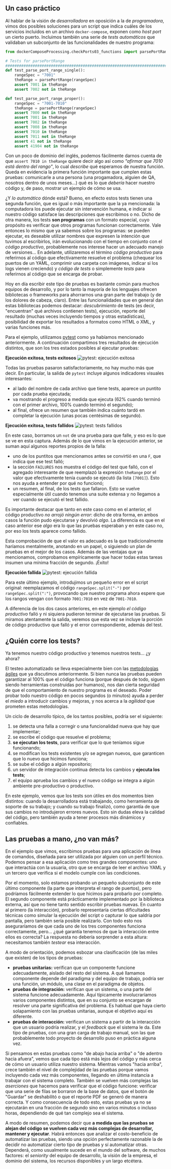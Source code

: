 <!-- 
Creo que acá se podría:
* razonar sobre el hecho de que esto es efectivamente un programa que se puede ejecutar (HECHO)
* ejecución: mostrar success, failure y error. (HECHO)
* ¿quién ejecuta este programa? lxs devs, un servidor de CI, un qa (HECHO)
* casuística: ¿por qué se eligieron esos valores? ¿qué representan? ¿se puede mejorar?
* ¿qué se puede testear? costo/beneficio a medida que vamos alejándonos del código (HECHO)
 -->

## Un caso práctico

Al hablar de la visión de _desarrolladora_ en oposición a la de _programadora_, vimos dos posibles soluciones para un script que indica cuáles de los servicios incluidos en un archivo `docker-compose`, exponen como _host port_ un cierto puerto. Incluimos también una serie de _tests automáticos_ que validaban un subconjunto de las funcionalidades de nuestro programa:

``` python
from dockerComposeProcessing.checkPorts03_functions import parsePortRange

# Tests for parsePortRange
##############################################################################
def test_parse_port_range_single():
    rangeSpec = "7001"
    theRange = parsePortRange(rangeSpec)
    assert 7001 in theRange
    assert 7002 not in theRange

def test_parse_port_range_proper():
    rangeSpec = "7001-7010"
    theRange = parsePortRange(rangeSpec)
    assert 7000 not in theRange
    assert 7001 in theRange
    assert 7002 in theRange
    assert 7008 in theRange
    assert 7010 in theRange
    assert 7011 not in theRange
    assert 41 not in theRange
    assert 41904 not in theRange
```

Con un poco de dominio del inglés, podemos fácilmente darnos cuenta de que `assert 7010 in theRange` quiere decir algo así como _"afirmar que 7010 está dentro del rango"_, lo cual _describe_ qué esperamos de nuestra función. Queda en evidencia la primera función importante que cumplen estas pruebas: comunicarle a una persona (una progamadora, alguien de QA, nosotros dentro de unos meses...) qué es lo que _debería_ hacer nuestro código y, de paso, mostrar un ejemplo de cómo se usa.

¿Y _lo automático_ dónde está? Bueno, en efecto estos tests tienen una segunda función, que es igual o más importante que la ya mencionada: la computadora los puede ejecutar sin intervención humana, e indicar si nuestro código satisface las descripciones que escribimos o no. Dicho de otra manera, los tests **son programas** con un formato especial, cuyo propósito es verificar que otros programas funcionan correctamente. Vale entonces lo mismo que ya sabemos sobre los programas: se pueden ejecutar, es deseable utilizar nombres que expresen la intención que tuvimos al escribirlos, irán evolucionando con el tiempo en conjunto con el _código productivo_, probablemente nos interese hacer un adecuado manejo de versiones... En adelante, utilizaremos el término _código productivo_ para referirnos al código que efectivamente resuelve el problema (chequear los puertos de un YAML, comprimir una carpeta con imágenes, indicar si los logs vienen creciendo) y _código de tests_ o simplemente _tests_ para referirnos al código que se encarga de probar.

Hoy en día escribir este tipo de pruebas es bastante común para muchos equipos de desarrollo, y por lo tanto la mayoría de los lenguajes ofrecen bibliotecas o frameworks para ahorrarnos una gran parte del trabajo (y de los dolores de cabeza, claro). Entre las funcionalidades que en general dan estas bibliotecas podemos destacar: _descubrimiento_ de tests (es decir, "encuentran" qué archivos contienen tests), ejecución, reporte del resultado (muchas veces incluyendo tiempos y otras estadísticas), posibilidad de exportar los resultados a formatos como HTML o XML, y varias funciones más. 

Para el ejemplo, utilizamos [pytest](https://docs.pytest.org/en/latest/) como ya habíamos mencionado anteriormente. A continuación compartimos tres resultados de ejecución distintos, que son los tres estados posibles al ejecutar pruebas: 

**Ejecución exitosa, tests exitosos**
![pytest: ejecución exitosa](automatizacion/images/pytest-success.jpg)

Todas las pruebas pasaron satisfactoriamente, no hay mucho más que decir. En particular, la salida de `pytest` incluye algunos indicadores visuales interesantes:
* al lado del nombre de cada archivo que tiene tests, aparece un puntito por cada prueba ejecutada;
* va mostrando el progreso a medida que ejecuta (62% cuando terminó con el primer archivo, 100% cuando terminó el segundo);
* al final, ofrece un resumen que también indica cuánto tardó en completar la ejecución (unas pocas centésimas de segundo).

**Ejecución exitosa, tests fallidos**
![pytest: tests fallidos](automatizacion/images/pytest-failure.jpg)

En este caso, borramos un `not` de una prueba para que falle, y eso es lo que se ve en esta captura. Además de lo que vimos en la ejecución anterior, se suman aquí algunos reportes propios de la falla:
* uno de los puntitos que mencionamos antes se convirtió en una `F`, que indica que ese test falló;
* la sección `FAILURES` nos muestra el código del test que falló, con el agregado interesante de que reemplazó la expresión `theRange` por el valor que efectivamente tenía cuando se ejecutó (la lista `[7001]`). Esto nos ayuda a entender por qué no funcionó;
* un resumen, al final, de los tests que fallaron. Esto se vuelve especialmente útil cuando tenemos una suite extensa y no llegamos a ver cuando se ejecutó el test fallido.

Es importante destacar que tanto en este caso como en el anterior, el código productivo _no arrojó ningún error_: dicho de otra forma, en ambos casos la función pudo ejecutarse y devolvió _algo_. La diferencia es que en el caso anterior ese _algo_ era lo que las pruebas esperaban y en este caso no, por eso los tests aparece como fallido.

Esta comprobación de que el valor es adecuado es la que tradicionalmente haríamos mentalmente, anotando en un papel, o siguiendo un plan de pruebas en el mejor de los casos. Además de las ventajas que ya mencionamos, comprobamos empíricamente que hacer todas estas tareas insumen una mínima fracción de segundo. ¡Éxito!

**Ejecución fallida**
![pytest: ejecución fallida](automatizacion/images/pytest-error.jpg)

Para este último ejemplo, introdujimos un pequeño error en el script original: reemplazamos el código `rangeSpec.split("-")` por `rangeSpec.split(":")`, provocando que nuestro programa ahora espere que los rangos vengan con formato `7001:7010` en vez de `7001-7010`.

A diferencia de los dos casos anteriores, en este ejemplo _el código productivo_ falló y ni siquiera pudieron terminar de ejecutarse las pruebas. Si miramos atentamente la salida, veremos que esta vez se incluye la porción de código productivo que falló y el error correspondiente, además del test.

## ¿Quién corre los tests?

Ya tenemos nuestro código productivo y tenemos nuestros tests... ¿y ahora?

El testeo automatizado se lleva especialmente bien con las [metodologías ágiles](../programacion-a-desarrollo/intro-agil.md) que ya discutimos anteriormente. Si bien nunca las pruebas pueden garantizar al 100% que el código funciona (porque después de todo, siguen siendo herramientas construidas por humanos), nos dan cierta seguridad de que el comportamiento de nuestro programa es el deseado. Poder probar todo nuestro código en pocos segundos (o minutos) ayuda a perder el _miedo_ a introducir cambios y mejoras, y nos acerca a la _agilidad_ que prometen estas metodologías.

Un ciclo de desarrollo típico, de los tantos posibles, podría ser el siguiente:
1. se detecta una falla a corregir o una funcionalidad nueva que hay que implementar;
1. se escribe el código que resuelve el problema;
1. **se ejecutan los tests**, para verificar que lo que teníamos sigue funcionando;
1. se modifican los tests existentes y/o se agregan nuevos, que garanticen que lo nuevo que hicimos funciona;
1. se sube el código a algún repositorio;
1. un servidor de integración continua detecta los cambios y **ejecuta los tests**;
1. el equipo aprueba los cambios y el nuevo código se integra a algún ambiente pre-productivo o productivo.

En este ejemplo, vemos que los tests son útiles en dos momentos bien distintos: cuando la desarrolladora está trabajando, como herramienta de soporte de su trabajo; y cuando su trabajo finalizó, como garantía de que sus cambios no introdujeron errores nuevos. Esto sin dudas eleva la calidad del código, pero también ayuda a tener procesos más dinámicos y confiables.

## Las pruebas a mano, ¿no van más?

En el ejemplo que vimos, escribimos pruebas para una aplicación de línea de comandos, diseñada para ser utilizada por alguien con un perfil técnico. Podemos pensar a esa aplicación como tres grandes componentes: uno que interactúa con la usuaria, otro que se encarga de leer el archivo YAML y un tercero que verifica si el modelo cumple con las condiciones. 

Por el momento, solo estamos probando un pequeño subconjunto de este último componente (la parte que interpreta el rango de puertos), pero podríamos fácilmente extender lo que hicimos para probarlo por completo. El segundo componente está prácticamente implementado por la biblioteca externa, así que no tiene tanto sentido escribir pruebas nuevas. En cuanto al primero (la interacción), probarlo representaría ciertas dificultades técnicas como simular la ejecución del script o capturar lo que saldría por pantalla, pero también sería posible realizarlo. Con todo esto nos aseguraríamos de que cada uno de los tres componentes funciona correctamente, pero... ¿qué garantía tenemos de que la interacción entre ellos es correcta? La respuesta no debería sorprender a esta altura: necesitamos también _testear_ esa interacción.

A modo de orientación, podemos esbozar una clasificación (de las miles que existen) de los tipos de pruebas:
* **pruebas unitarias:** verifican que un componente funcione adecuadamente, aislado del resto del sistema. A qué llamamos componente depende del paradigma y del equipo de trabajo, podría ser una función, un módulo, una clase en el paradigma de objetos.
* **pruebas de integración:** verifican que un sistema, o una parte del sistema funcione adecuadamente. Aquí típicamente involucraríamos varios componentes distintos, que en su conjunto se encargan de resolver una parte significativa del problema. Es habitual que haya cierto solapamiento con las pruebas unitarias, aunque el objetivo aquí es diferente.
* **pruebas de interacción:** verifican un sistema a partir de la interacción que un usuario podría realizar, y el _feedback_ que el sistema le da. Este tipo de pruebas, con una gran carga de trabajo manual, son las que probablemente todo proyecto de desarrollo puso en práctica alguna vez.

Si pensamos en estas pruebas como "de abajo hacia arriba" o "de adentro hacia afuera", vemos que cada tipo está más lejos del código y más cerca de cómo un usuario utiliza nuestro sistema. Mientras vamos "hacia arriba", crece también el nivel de complejidad de las pruebas porque vamos incluyendo cada vez más componentes, llegando en última instancia a trabajar con el sistema completo. También se vuelven más complejas las _aserciones_ que hacemos para verificar que el código funcione: verificar que una serie de filas se borraron de la base de datos, que el botón de "Guardar" se deshabilitó o que el reporte PDF se generó de manera correcta. Y como consecuencia de todo esto, estas pruebas ya no se ejecutarán en una fracción de segundo sino en varios minutos o incluso horas, dependiendo de qué tan complejo sea el sistema.

A modo de resumen, podemos decir que **a medida que las pruebas se alejan del código se vuelven cada vez más complejas de desarrollar, mantener y ejecutar**.  Habrá entonces que analizar el costo-beneficio de automatizar las pruebas, siendo una opción perfectamente razonable la de decidir no automatizar cierto tipo de pruebas y sí automatizar otras. Dependerá, como usualmente sucede en el mundo del software, de muchos factores: el _seniority_ del equipo de desarrollo, la visión de la empresa, el dominio del sistema, los recursos disponibles y un largo etcétera. 

<!-- **Para ir mechando en el relato:**

Algunas ventajas de la automatización:
* la obvia, ahorrar tiempo: la computadora tarda mucho menos que un humano en hacer tareas repetitivas;
* baja la tasa de errores propios de la prueba: las personas podemos equivocarnos, incluso cuando la tarea es monótona. Las computadoras, en cambio, nos garantizan que ante la misma entrada siempre se producirá la misma salida;
* nos da cierta seguridad de que el comportamiento de nuestro programa es el deseado;
* como corolario de lo anterior: perdemos el miedo a introducir cambios, porque tenemos una batería de pruebas que podemos ejecutar luego de modificar el código y así verificar que todo siga funcionando como esperábamos.

Desde la _visión de desarrollador_, aportan además las siguientes ventajas:
* documentar la forma esperada de utilizar los módulos (funciones, clases, etcétera);
* especificar con menor ambigüedad qué es lo que se espera de dicho módulo. -->

